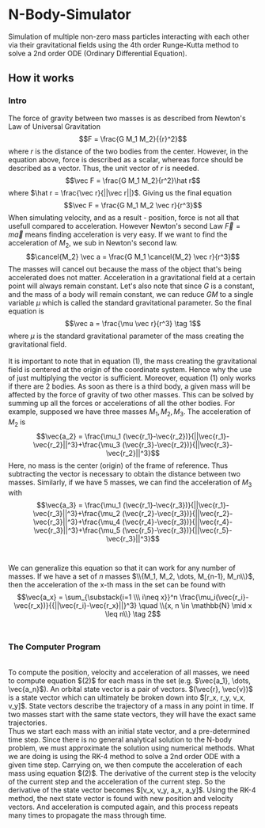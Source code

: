 # N-Body-Simulator
Simulation of multiple non-zero mass particles interacting with each other via their gravitational fields using the 4th order Runge-Kutta method to solve a 2nd order ODE (Ordinary Differential Equation).

## How it works
### Intro
The force of gravity between two masses is as described from Newton's Law of Universal Gravitation $$F = \frac{G M_1 M_2}{{r}^2}$$ where $r$ is the distance of the two bodies from the center.
However, in the equation above, force is described as a scalar, whereas force should be described as a vector. Thus, the unit vector of $r$ is needed.
$$\vec F = \frac{G M_1 M_2}{r^2}\hat r$$ where $\hat r = \frac{\vec r}{||\vec r||}$.
Giving us the final equation $$\vec F = \frac{G M_1 M_2 \vec r}{r^3}$$
When simulating velocity, and as a result - position, force is not all that usefull compared to acceleration. However Newton's second Law $\vec F=m\vec a$ means finding acceleration is very easy. If we want to find the acceleration of $M_2$, we sub in Newton's second law.
$$\cancel{M_2} \vec a = \frac{G M_1 \cancel{M_2} \vec r}{r^3}$$
The masses will cancel out because the mass of the object that's being accelerated does not matter. Acceleration in a gravitational field at a certain point will always remain constant. Let's also note that since $G$ is a constant, and the mass of a body will remain constant, we can reduce $GM$ to a single variable $\mu$ which is called the standard gravitational parameter.
So the final equation is $$\vec a = \frac{\mu \vec r}{r^3} \tag 1$$ where $\mu$ is the standard gravitational parameter of the mass creating the gravitational field.
<br/>
<br/>
It is important to note that in equation $(1)$, the mass creating the gravitational field is centered at the origin of the coordinate system. Hence why the use of just multiplying the vector is sufficient. Moreover, equation $(1)$ only works if there are 2 bodies. As soon as there is a third body, a given mass will be affected by the force of gravity of two other masses. This can be solved by summing up all the forces or accelerations of all the other bodies. For example, supposed we have three masses $M_1, M_2, M_3$. The acceleration of $M_2$ is $$\vec{a_2} = \frac{\mu_1 (\vec{r_1}-\vec{r_2})}{||\vec{r_1}-\vec{r_2}||^3}+\frac{\mu_3 (\vec{r_3}-\vec{r_2})}{||\vec{r_3}-\vec{r_2}||^3}$$ Here, no mass is the center (origin) of the frame of reference. Thus subtracting the vector is necessary to obtain the distance between two masses. Similarly, if we have 5 masses, we can find the acceleration of $M_3$ with
$$\vec{a_3} = \frac{\mu_1 (\vec{r_1}-\vec{r_3})}{||\vec{r_1}-\vec{r_3}||^3}+\frac{\mu_2 (\vec{r_2}-\vec{r_3})}{||\vec{r_2}-\vec{r_3}||^3}+\frac{\mu_4 (\vec{r_4}-\vec{r_3})}{||\vec{r_4}-\vec{r_3}||^3}+\frac{\mu_5 (\vec{r_5}-\vec{r_3})}{||\vec{r_5}-\vec{r_3}||^3}$$
<br/>
<br/>
We can generalize this equation so that it can work for any number of masses. If we have a set of $n$ masses $\\{M_1, M_2, \dots, M_{n-1}, M_n\\}$, then the acceleration of the x-th mass in the set can be found with $$\vec{a_x} = \sum_{\substack{i=1 \\\ i\neq x}}^n \frac{\mu_i(\vec{r_i}-\vec{r_x})}{{||\vec{r_i}-\vec{r_x}||}^3} \quad \\{x, n \in \mathbb{N} \mid x \leq n\\} \tag 2$$
<br/>
### The Computer Program
<br/>
To compute the position, velocity and acceleration of all masses, we need to compute equation $(2)$ for each mass in the set (e.g. $\vec{a_1}, \dots, \vec{a_n}$). An orbital state vector is a pair of vectors. $(\vec{r}, \vec{v})$ is a state vector which can ultimately be broken down into $[r_x, r_y, v_x, v_y]$. State vectors describe the trajectory of a mass in any point in time. If two masses start with the same state vectors, they will have the exact same trajectories. 
<br/>
Thus we start each mass with an initial state vector, and a pre-determined time step. Since there is no general analytical solution to the N-body problem, we must approximate the solution using numerical methods. What we are doing is using the RK-4 method to solve a 2nd order ODE with a given time step. Carrying on, we then compute the acceleration of each mass using equation $(2)$. The derivative of the current step is the velocity of the current step and the acceleration of the current step. So the derivative of the state vector becomes $[v_x, v_y, a_x, a_y]$. Using the RK-4 method, the next state vector is found with new position and velocity vectors. And acceleration is computed again, and this process repeats many times to propagate the mass through time.

